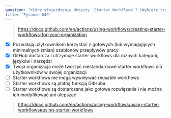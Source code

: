 ```yaml
---
question: "Które stwierdzenie dotyczy `Starter Workflows`? (Wybierz trzy.)"
title: "Pytanie 049"
---
```



> https://docs.github.com/en/actions/using-workflows/creating-starter-workflows-for-your-organization
- [x] Pozwalają użytkownikom korzystać z gotowych (lub wymagających minimalnych zmian) szablonów przepływów pracy
- [x] GitHub dostarcza i utrzymuje starter workflows dla różnych kategorii, języków i narzędzi
- [x] Twoja organizacja może tworzyć niestandardowe starter workflows dla użytkowników w swojej organizacji
- [ ] Starter workflows nie mogą wywoływać reusable workflows
- [ ] Starter workflows są płatną funkcją GitHuba
- [ ] Starter workflows są dostarczane jako gotowe rozwiązanie i nie można ich modyfikować ani ulepszać
> https://docs.github.com/en/actions/using-workflows/using-starter-workflows#using-starter-workflows
